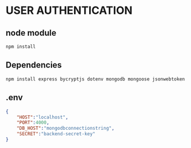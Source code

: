 # USER AUTHENTICATION 

## node module
```shell
npm install
```

## Dependencies
```shell
npm install express bycryptjs dotenv mongodb mongoose jsonwebtoken

```

## .env 
```json
{
    "HOST":"localhost",
    "PORT":4000,
    "DB_HOST":"mongodbconnectionstring",
    "SECRET":"backend-secret-key"
}

```
